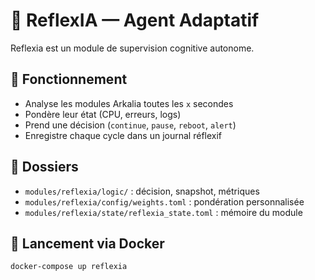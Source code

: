 # 🧠 ReflexIA — Agent Adaptatif

Reflexia est un module de supervision cognitive autonome.

## 🔁 Fonctionnement

- Analyse les modules Arkalia toutes les `x` secondes
- Pondère leur état (CPU, erreurs, logs)
- Prend une décision (`continue`, `pause`, `reboot`, `alert`)
- Enregistre chaque cycle dans un journal réflexif

## 📁 Dossiers

- `modules/reflexia/logic/` : décision, snapshot, métriques
- `modules/reflexia/config/weights.toml` : pondération personnalisée
- `modules/reflexia/state/reflexia_state.toml` : mémoire du module

## 🐳 Lancement via Docker

```bash
docker-compose up reflexia

